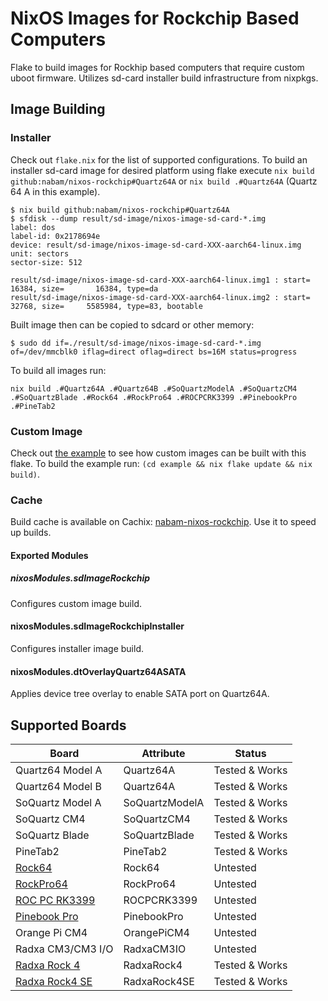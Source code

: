 # NixOS Images for Rockchip Based Computers

Flake to build images for Rockhip based computers that require custom uboot
firmware. Utilizes sd-card installer build infrastructure from nixpkgs.

## Image Building

### Installer

Check out `flake.nix` for the list of supported configurations. To build an
installer sd-card image for desired platform using flake execute 
`nix build github:nabam/nixos-rockchip#Quartz64A` or `nix build .#Quartz64A`
(Quartz 64 A in this example).

``` console
$ nix build github:nabam/nixos-rockchip#Quartz64A
$ sfdisk --dump result/sd-image/nixos-image-sd-card-*.img
label: dos
label-id: 0x2178694e
device: result/sd-image/nixos-image-sd-card-XXX-aarch64-linux.img
unit: sectors
sector-size: 512

result/sd-image/nixos-image-sd-card-XXX-aarch64-linux.img1 : start=       16384, size=       16384, type=da
result/sd-image/nixos-image-sd-card-XXX-aarch64-linux.img2 : start=       32768, size=     5585984, type=83, bootable
```

Built image then can be copied to sdcard or other memory:

``` console
$ sudo dd if=./result/sd-image/nixos-image-sd-card-*.img of=/dev/mmcblk0 iflag=direct oflag=direct bs=16M status=progress
```

To build all images run:
``` console
nix build .#Quartz64A .#Quartz64B .#SoQuartzModelA .#SoQuartzCM4 .#SoQuartzBlade .#Rock64 .#RockPro64 .#ROCPCRK3399 .#PinebookPro .#PineTab2
```

### Custom Image

Check out [the example](/example) to see how custom images can be built with 
this flake. To build the example run: `(cd example && nix flake update && nix build)`.

### Cache

Build cache is available on Cachix: [nabam-nixos-rockchip](https://app.cachix.org/cache/nabam-nixos-rockchip).
Use it to speed up builds.

#### Exported Modules
##### nixosModules.sdImageRockchip

Configures custom image build.

#### nixosModules.sdImageRockchipInstaller

Configures installer image build.

#### nixosModules.dtOverlayQuartz64ASATA

Applies device tree overlay to enable SATA port on Quartz64A.

## Supported Boards

| Board                | Attribute      | Status          |
| ---------------------|----------------| ----------------|
| Quartz64 Model A     | Quartz64A      | Tested & Works  |
| Quartz64 Model B     | Quartz64A      | Tested & Works  |
| SoQuartz Model A     | SoQuartzModelA | Tested & Works  |
| SoQuartz CM4         | SoQuartzCM4    | Tested & Works  |
| SoQuartz Blade       | SoQuartzBlade  | Tested & Works  |
| PineTab2             | PineTab2       | Tested & Works  |
| [Rock64][]           | Rock64         | Untested        |
| [RockPro64][]        | RockPro64      | Untested        |
| [ROC PC RK3399][]    | ROCPCRK3399    | Untested        |
| [Pinebook Pro][]     | PinebookPro    | Untested        |
| Orange Pi CM4        | OrangePiCM4    | Untested        |
| Radxa CM3/CM3 I/O    | RadxaCM3IO     | Untested        |
| [Radxa Rock 4][]     | RadxaRock4     | Tested & Works  |
| [Radxa Rock4 SE][]   | RadxaRock4SE   | Tested & Works  |

[Rock64]: https://wiki.nixos.org/wiki/NixOS_on_ARM/PINE64_ROCK64
[RockPro64]: https://wiki.nixos.org/wiki/NixOS_on_ARM/PINE64_ROCKPro64
[ROC PC RK3399]: https://wiki.nixos.org/wiki/NixOS_on_ARM/Libre_Computer_ROC-RK3399-PC
[Pinebook Pro]: https://wiki.nixos.org/wiki/NixOS_on_ARM/PINE64_Pinebook_Pro
[Radxa Rock 4]: https://wiki.nixos.org/wiki/NixOS_on_ARM/Radxa_ROCK_4
[Radxa Rock4 SE]: https://wiki.nixos.org/wiki/NixOS_on_ARM/Radxa_ROCK_4

